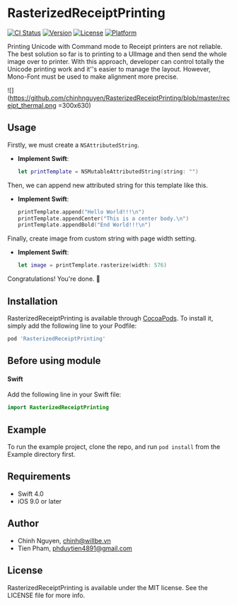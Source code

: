 # RasterizedReceiptPrinting

[![CI Status](https://img.shields.io/travis/chinhnguyen/RasterizedReceiptPrinting.svg?style=flat)](https://travis-ci.org/chinhnguyen/RasterizedReceiptPrinting)
[![Version](https://img.shields.io/cocoapods/v/RasterizedReceiptPrinting.svg?style=flat)](https://cocoapods.org/pods/RasterizedReceiptPrinting)
[![License](https://img.shields.io/cocoapods/l/RasterizedReceiptPrinting.svg?style=flat)](https://cocoapods.org/pods/RasterizedReceiptPrinting)
[![Platform](https://img.shields.io/cocoapods/p/RasterizedReceiptPrinting.svg?style=flat)](https://cocoapods.org/pods/RasterizedReceiptPrinting)

Printing Unicode with Command mode to Receipt printers are not reliable. The best solution so far is to printing to a UIImage and then send the whole image over to printer.
With this approach, developer can control totally the Unicode printing work and it''s easier to manage the layout.
However, Mono-Font must be used to make alignment more precise.

![](https://github.com/chinhnguyen/RasterizedReceiptPrinting/blob/master/receipt_thermal.png =300x630)

## Usage

Firstly, we must create a `NSAttributedString`.

- **Implement Swift**:

    ```swift
    let printTemplate = NSMutableAttributedString(string: "")
    ```

Then, we can append new attributed string for this template like this.

- **Implement Swift**:

    ```swift
    printTemplate.append("Hello World!!!\n")
    printTemplate.appendCenter("This is a center body.\n")
    printTemplate.appendBold("End World!!!\n")
    ```

Finally, create image from custom string with page width setting.

- **Implement Swift**:

    ```swift
    let image = printTemplate.rasterize(width: 576)
    ```

Congratulations! You're done. 🎉

## Installation

RasterizedReceiptPrinting is available through [CocoaPods](https://cocoapods.org). To install
it, simply add the following line to your Podfile:

```ruby
pod 'RasterizedReceiptPrinting'
```

## Before using module

#### Swift

Add the following line in your Swift file: 

```swift
import RasterizedReceiptPrinting
```

## Example

To run the example project, clone the repo, and run `pod install` from the Example directory first.

## Requirements

- Swift 4.0
- iOS 9.0 or later

## Author

* Chinh Nguyen, chinh@willbe.vn
* Tien Pham, phduytien4891@gmail.com

## License

RasterizedReceiptPrinting is available under the MIT license. See the LICENSE file for more info.
